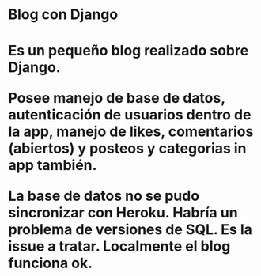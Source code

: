 


<h1> Blog con Django <h1/>

Es un pequeño blog realizado sobre Django. 

Posee manejo de base de datos, autenticación de usuarios dentro de la app, manejo de likes, comentarios (abiertos) y posteos y categorias in app también. 

La base de datos no se pudo sincronizar con Heroku. Habría un problema de versiones de SQL. Es la issue a tratar. Localmente el blog funciona ok. 

